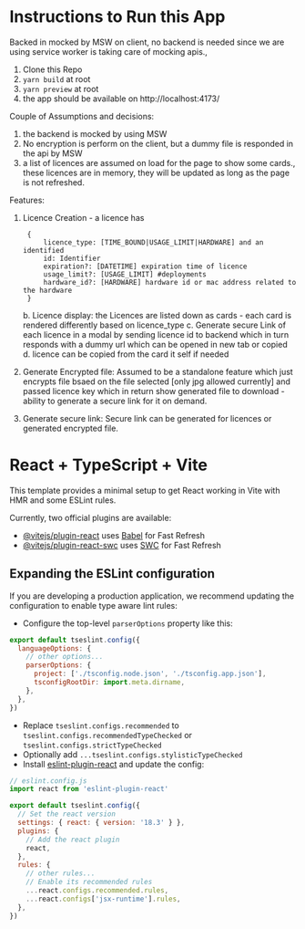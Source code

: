 # Instructions to Run this App

Backed in mocked by MSW on client, no backend is needed since we are using service worker is taking care of mocking apis.,


1. Clone this Repo
2. `yarn build` at root
3. `yarn preview` at root
4. the app should be available on http://localhost:4173/


Couple of Assumptions and decisions:
1. the backend is mocked by using MSW
2. No encryption is perform on the client, but a dummy file is responded in the api by MSW
3. a list of licences are assumed on load for the page to show some cards., these licences are in memory, they will be updated as long as the page is not refreshed.


Features:
1. Licence Creation - 
   a licence has
      ```
       {
           licence_type: [TIME_BOUND|USAGE_LIMIT|HARDWARE] and an identified 
           id: Identifier
           expiration?: [DATETIME] expiration time of licence
           usage_limit?: [USAGE_LIMIT] #deployments
           hardware_id?: [HARDWARE] hardware id or mac address related to the hardware
       }
      
      ```
  
   b. Licence display: the Licences are listed down as cards - each card is rendered differently based on licence_type
   c. Generate secure Link of each licence in a modal by sending licence id to backend which in turn responds with a dummy url which can be opened in new tab or copied
   d. licence can be copied from the card it self if needed

3. Generate Encrypted file:
   Assumed to be a standalone feature which just encrypts file bsaed on the file selected [only jpg allowed currently] and passed licence key which in return show generated file to download - ability to generate a secure link for it on demand.
4. Generate secure link:
  Secure link can be generated for licences or generated encrypted file.







# React + TypeScript + Vite

This template provides a minimal setup to get React working in Vite with HMR and some ESLint rules.

Currently, two official plugins are available:

- [@vitejs/plugin-react](https://github.com/vitejs/vite-plugin-react/blob/main/packages/plugin-react/README.md) uses [Babel](https://babeljs.io/) for Fast Refresh
- [@vitejs/plugin-react-swc](https://github.com/vitejs/vite-plugin-react-swc) uses [SWC](https://swc.rs/) for Fast Refresh

## Expanding the ESLint configuration

If you are developing a production application, we recommend updating the configuration to enable type aware lint rules:

- Configure the top-level `parserOptions` property like this:

```js
export default tseslint.config({
  languageOptions: {
    // other options...
    parserOptions: {
      project: ['./tsconfig.node.json', './tsconfig.app.json'],
      tsconfigRootDir: import.meta.dirname,
    },
  },
})
```

- Replace `tseslint.configs.recommended` to `tseslint.configs.recommendedTypeChecked` or `tseslint.configs.strictTypeChecked`
- Optionally add `...tseslint.configs.stylisticTypeChecked`
- Install [eslint-plugin-react](https://github.com/jsx-eslint/eslint-plugin-react) and update the config:

```js
// eslint.config.js
import react from 'eslint-plugin-react'

export default tseslint.config({
  // Set the react version
  settings: { react: { version: '18.3' } },
  plugins: {
    // Add the react plugin
    react,
  },
  rules: {
    // other rules...
    // Enable its recommended rules
    ...react.configs.recommended.rules,
    ...react.configs['jsx-runtime'].rules,
  },
})
```
